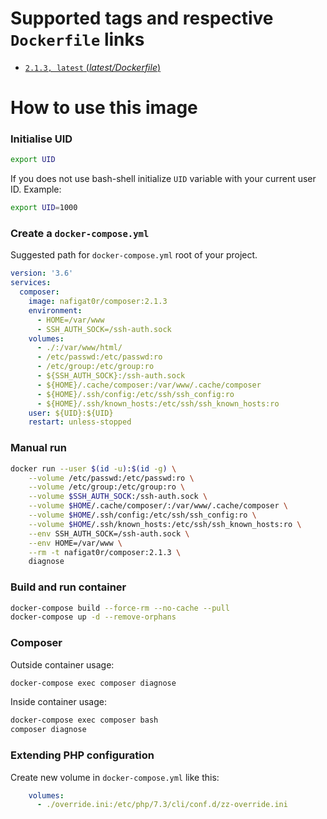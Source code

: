 # Supported tags and respective `Dockerfile` links
-	[`2.1.3, latest` (*latest/Dockerfile*)](https://github.com/nafigator/docker-library/blob/master/composer/2.1.3/Dockerfile)

# How to use this image
### Initialise UID
```bash
export UID
```
If you does not use bash-shell initialize `UID` variable with your current user ID. Example:
```bash
export UID=1000
```

### Create a `docker-compose.yml`

Suggested path for `docker-compose.yml` root of your project.
```yaml
version: '3.6'
services:
  composer:
    image: nafigat0r/composer:2.1.3
    environment:
      - HOME=/var/www
      - SSH_AUTH_SOCK=/ssh-auth.sock
    volumes:
      - ./:/var/www/html/
      - /etc/passwd:/etc/passwd:ro
      - /etc/group:/etc/group:ro
      - ${SSH_AUTH_SOCK}:/ssh-auth.sock
      - ${HOME}/.cache/composer:/var/www/.cache/composer
      - ${HOME}/.ssh/config:/etc/ssh/ssh_config:ro
      - ${HOME}/.ssh/known_hosts:/etc/ssh/ssh_known_hosts:ro
    user: ${UID}:${UID}
    restart: unless-stopped
```

### Manual run
```bash
docker run --user $(id -u):$(id -g) \
	--volume /etc/passwd:/etc/passwd:ro \
	--volume /etc/group:/etc/group:ro \
	--volume $SSH_AUTH_SOCK:/ssh-auth.sock \
	--volume $HOME/.cache/composer/:/var/www/.cache/composer \
	--volume $HOME/.ssh/config:/etc/ssh/ssh_config:ro \
	--volume $HOME/.ssh/known_hosts:/etc/ssh/ssh_known_hosts:ro \
	--env SSH_AUTH_SOCK=/ssh-auth.sock \
	--env HOME=/var/www \
	--rm -t nafigat0r/composer:2.1.3 \
	diagnose
```

### Build and run container
```bash
docker-compose build --force-rm --no-cache --pull
docker-compose up -d --remove-orphans
```

### Composer
Outside container usage:
```bash
docker-compose exec composer diagnose
```
Inside container usage:
```bash
docker-compose exec composer bash
composer diagnose
```

### Extending PHP configuration

Create new volume in `docker-compose.yml` like this:
```yaml
    volumes:
      - ./override.ini:/etc/php/7.3/cli/conf.d/zz-override.ini
```
